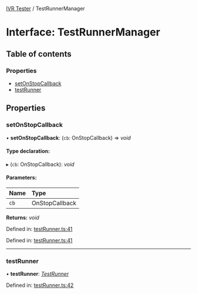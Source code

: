 [IVR Tester](../README.md) / TestRunnerManager

# Interface: TestRunnerManager

## Table of contents

### Properties

- [setOnStopCallback](testrunnermanager.md#setonstopcallback)
- [testRunner](testrunnermanager.md#testrunner)

## Properties

### setOnStopCallback

• **setOnStopCallback**: (`cb`: OnStopCallback) => *void*

#### Type declaration:

▸ (`cb`: OnStopCallback): *void*

#### Parameters:

Name | Type |
:------ | :------ |
`cb` | OnStopCallback |

**Returns:** *void*

Defined in: [testRunner.ts:41](https://github.com/SketchingDev/ivr-tester/blob/75f8f29/packages/ivr-tester/src/testRunner.ts#L41)

Defined in: [testRunner.ts:41](https://github.com/SketchingDev/ivr-tester/blob/75f8f29/packages/ivr-tester/src/testRunner.ts#L41)

___

### testRunner

• **testRunner**: [*TestRunner*](testrunner.md)

Defined in: [testRunner.ts:42](https://github.com/SketchingDev/ivr-tester/blob/75f8f29/packages/ivr-tester/src/testRunner.ts#L42)
